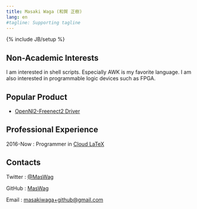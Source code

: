 ```yaml
---
title: Masaki Waga (和賀 正樹)
lang: en
#tagline: Supporting tagline
---
```

{% include JB/setup %}

Non-Academic Interests
----------------------

I am interested in shell scripts. Especially AWK is my favorite language. I am also interested in  programmable logic devices such as FPGA.

Popular Product
----------------

* [OpenNI2-Freenect2 Driver](/en/OpenNI2-Freenect2-Driver.html)

Professional Experience
-----------------------

2016-Now
: Programmer in [Cloud LaTeX](http://cloudlatex.io)

Contacts
--------

Twitter
: [@MasWag](https://twitter.com/MasWag)

GitHub
: [MasWag](https://github.com/MasWag)

Email
: [masakiwaga+github@gmail.com](mailto:masakiwaga+github@gmail.com)
